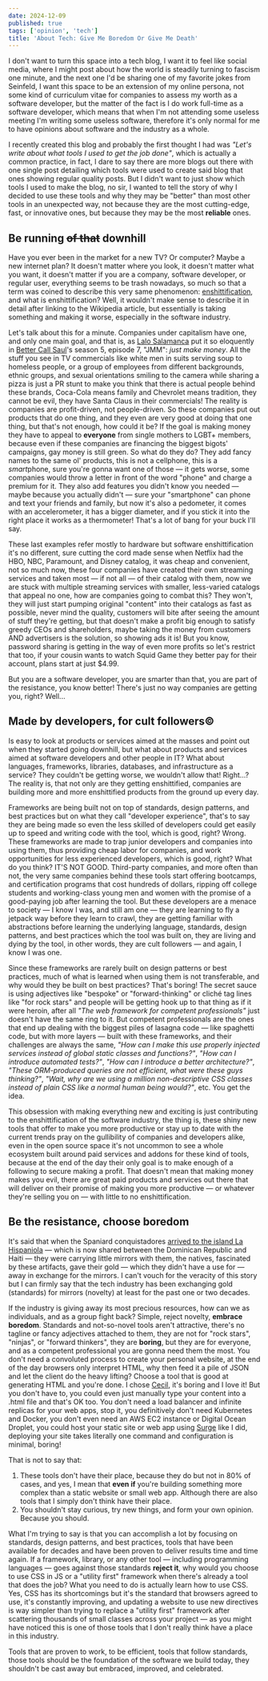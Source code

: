 ```yaml
---
date: 2024-12-09
published: true
tags: ['opinion', 'tech']
title: 'About Tech: Give Me Boredom Or Give Me Death'
---
```


I don't want to turn this space into a tech blog, I want it to feel like social media, where I might post about how the world is steadily turning to fascism one minute, and the next one I'd be sharing one of my favorite jokes from Seinfeld, I want this space to be an extension of my online persona, not some kind of curriculum vitae for companies to assess my worth as a software developer, but the matter of the fact is I do work full-time as a software developer, which means that when I'm not attending some useless meeting I'm writing some useless software,  therefore it's only normal for me to have opinions about software and the industry as a whole.

I recently created this blog and probably the first thought I had was _"Let's write about what tools I used to get the job done"_, which is actually a common practice, in fact, I dare to say there are more blogs out there with one single post detailing which tools were used to create said blog that ones showing regular quality posts. But I  didn't want to just show which tools I used to make the blog, no sir, I wanted to tell the story of why I decided to use these tools and why they may be "better" than most other tools in an unexpected way, not because they are the most cutting-edge, fast, or innovative ones, but because they may be the most **reliable** ones.

## Be running ~~of that~~ **down**hill

Have you ever been in the market for a new TV? Or computer? Maybe a new internet plan? It doesn't matter where you look, it doesn't matter what you want, it doesn't matter if you are a company, software developer, or regular user, everything seems to be trash nowadays, so much so that a term was coined to describe this very same phenomenon: [enshittification](https://en.wikipedia.org/wiki/Enshittification), and what is enshittification? Well, it wouldn't make sense to describe it in detail after linking to the Wikipedia article, but essentially is taking something and making it worse, especially in the software industry.

Let's talk about this for a minute. Companies under capitalism have one, and only one main goal, and that is, as [Lalo Salamanca](https://en.wikipedia.org/wiki/Lalo_Salamanca) put it so eloquently in [Better Call Saul](https://en.wikipedia.org/wiki/Better_Call_Saul)'s season 5, episode 7, "JMM": _just make money_. All the stuff you see in TV commercials like white men in suits serving soup to homeless people, or a group of employees from different backgrounds, ethnic groups, and sexual orientations smiling to the camera while sharing a pizza is just a PR stunt to make you think that there is actual people behind these brands, Coca-Cola means family and Chevrolet means tradition, they cannot be evil, they have Santa Claus in their commercials! The reality is companies are profit-driven, not people-driven. So these companies put out products that do one thing, and they even are very good at doing that one thing, but that's not enough, how could it be? If the goal is making money they have to appeal to **everyone** from single mothers to LGBT+ members, because even if these companies are financing the biggest bigots' campaigns, gay money is still green. So what do they do? They add fancy names to the same ol' products, this is not a cellphone, this is a *smart*phone, sure you're gonna want one of those — it gets worse, some companies would throw a letter in front of the word "phone" and charge a premium for it. They also add features you didn't know you needed — maybe because you actually didn't — sure your "smartphone" can phone and text your friends and family, but now it's also a pedometer, it comes with an accelerometer, it has a bigger diameter, and if you stick it into the right place it works as a thermometer! That's a lot of bang for your buck I'll say.

These last examples refer mostly to hardware but software enshittification it's no different, sure cutting the cord made sense when Netflix had the HBO, NBC, Paramount, and Disney catalog, it was cheap and convenient, not so much now, these four companies have created their own streaming services and taken most — if not all — of their catalog with them, now we are stuck with multiple streaming services with smaller, less-varied catalogs that appeal no one, how are companies going to combat this? They won't, they will just start pumping original "content" into their catalogs as fast as possible, never mind the quality, customers will bite after seeing the amount of stuff they're getting, but that doesn't make a profit big enough to satisfy greedy CEOs and shareholders, maybe taking the money from customers AND advertisers is the solution, so showing ads it is! But you know, password sharing is getting in the way of even more profits so let's restrict that too, if your cousin wants to watch Squid Game they better pay for their account, plans start at just $4.99.

But you are a software developer, you are smarter than that, you are part of the resistance, you know better! There's just no way companies are getting you, right? Well...

## Made by developers, for cult followers©

Is easy to look at products or services aimed at the masses and point out when they started going downhill, but what about products and services aimed at software developers and other people in IT? What about languages, frameworks, libraries, databases, and infrastructure as a service? They couldn't be getting worse, we wouldn't allow that! Right...? The reality is, that not only are they getting enshittified, companies are building more and more enshittified products from the ground up every day.

Frameworks are being built not on top of standards, design patterns, and best practices but on what they call "developer experience", that's to say they are being made so even the less skilled of developers could get easily up to speed and writing code with the tool, which is good, right? Wrong. These frameworks are made to trap junior developers and companies into using them, thus providing cheap labor for companies, and work opportunities for less experienced developers, which is good, right? What do you think? IT'S NOT GOOD. Third-party companies, and more often than not, the very same companies behind these tools start offering bootcamps, and certification programs that cost hundreds of dollars, ripping off college students and working-class young men and women with the promise of a good-paying job after learning the tool. But these developers are a menace to society — I know I was, and still am one — they are learning to fly a jetpack way before they learn to crawl, they are getting familiar with abstractions before learning the underlying language, standards, design patterns, and best practices which the tool was built on, they are living and dying by the tool, in other words, they are cult followers — and again, I know I was one.

Since these frameworks are rarely built on design patterns or best practices, much of what is learned when using them is not transferable, and why would they be built on best practices? That's boring! The secret sauce is using adjectives like "bespoke" or "forward-thinking" or cliché tag lines like "for rock stars" and people will be getting hook up to that thing as if it were heroin, after all _"The web framework for competent professionals"_ just doesn't have the same ring to it. But competent professionals are the ones that end up dealing with the biggest piles of lasagna code — like spaghetti code, but with more layers — built with these frameworks, and their challenges are always the same, _"How can I make this use properly injected services instead of global static classes and functions?"_, _"How can I introduce automated tests?"_, _"How can I introduce a better architecture?"_, _"These ORM-produced queries are not efficient, what were these guys thinking?"_, _"Wait, why are we using a million non-descriptive CSS classes instead of plain CSS like a normal human being would?"_, etc. You get the idea.

This obsession with making everything new and exciting is just contributing to the enshittification of the software industry, the thing is, these shiny new tools that offer to make you more productive or stay up to date with the current trends pray on the gullibility of companies and developers alike, even in the open source space it's not uncommon to see a whole ecosystem built around paid services and addons for these kind of tools, because at the end of the day their only goal is to make enough of a following to secure making a profit. That doesn't mean that making money makes you evil, there are great paid products and services out there that will deliver on their promise of making you more productive — or whatever they're selling you on — with little to no enshittification.

## Be the resistance, choose boredom

It's said that when the Spaniard conquistadores [arrived to the island La Hispaniola](https://en.wikipedia.org/wiki/Spanish_colonization_of_the_Americas) — which is now shared between the Dominican Republic and Haiti — they were carrying little mirrors with them, the natives, fascinated by these artifacts, gave their gold — which they didn't have a use for — away in exchange for the mirrors. I can't vouch for the veracity of this story but I can firmly say that the tech industry has been exchanging gold (standards) for mirrors (novelty) at least for the past one or two decades.

If the industry is giving away its most precious resources, how can we as individuals, and as a group fight back? Simple, reject novelty, **embrace boredom**. Standards and not-so-novel tools aren't attractive, there's no tagline or fancy adjectives attached to them, they are not for "rock stars", "ninjas", or "forward thinkers", they are **boring**, but they are for everyone, and as a competent professional you are gonna need them the most. You don't need a convoluted process to create your personal website, at the end of the day browsers only interpret HTML, why then feed it a pile of JSON and let the client do the heavy lifting? Choose a tool that is good at generating HTML and you're done. I chose [Cecil](https://cecil.app/), it's boring and I love it! But you don't have to, you could even just manually type your content into a .html file and that's OK too. You don't need a load balancer and infinite replicas for your web apps, stop it, you definitively don't need Kubernetes and Docker, you don't even need an AWS EC2 instance or Digital Ocean Droplet, you could host your static site or web app using [Surge](https://surge.sh/) like I did, deploying your site takes literally one command and configuration is minimal, boring!

That is not to say that:

1. These tools don't have their place, because they do but not in 80% of cases, and yes, I mean that **even if** you're building something more complex than a static website or small web app. Although there are also tools that I simply don't think have their place.
2. You shouldn't stay curious, try new things, and form your own opinion. Because you should.

What I'm trying to say is that you can accomplish a lot by focusing on standards, design patterns, and best practices, tools that have been available for decades and have been proven to deliver results time and time again. If a framework, library, or any other tool — including programming languages — goes against those standards **reject it**, why would you choose to use CSS in JS or a "utility first" framework when there's already a tool that does the job? What you need to do is actually learn how to use CSS. Yes, CSS has its shortcomings but it's the standard that browsers agreed to use, it's constantly improving, and updating a website to use new directives is way simpler than trying to replace a "utility first" framework after scattering thousands of small classes across your project — as you might have noticed this is one of those tools that I don't really think have a place in this industry.

Tools that are proven to work, to be efficient, tools that follow standards, those tools should be the foundation of the software we build today, they shouldn't be cast away but embraced, improved, and celebrated.
